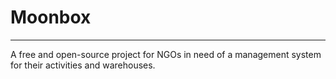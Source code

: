 # Moonbox
---
A free and open-source project for NGOs in need of a management system for their activities and warehouses.